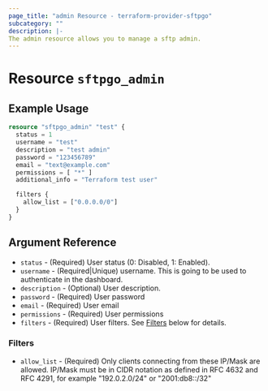 ```yaml
---
page_title: "admin Resource - terraform-provider-sftpgo"
subcategory: ""
description: |-
The admin resource allows you to manage a sftp admin.
---
```


# Resource `sftpgo_admin`

## Example Usage

```terraform
resource "sftpgo_admin" "test" {
  status = 1
  username = "test"
  description = "test admin"
  password = "123456789"
  email = "text@example.com"
  permissions = [ "*" ]
  additional_info = "Terraform test user"

  filters {
    allow_list = ["0.0.0.0/0"]
  }
}
```

## Argument Reference
- `status` - (Required) User status (0: Disabled, 1: Enabled).
- `username` - (Required|Unique) username. This is going to be used to authenticate in the dashboard.
- `description` - (Optional) User description.
- `password` - (Required) User password
- `email` - (Required) User email
- `permissions` - (Required) User permissions
- `filters` - (Required) User filters. See [Filters](#filters) below for details.

### Filters
- `allow_list` - (Required) Only clients connecting from these IP/Mask are allowed. IP/Mask must be in CIDR notation as defined in RFC 4632 and RFC 4291, for example "192.0.2.0/24" or "2001:db8::/32"
